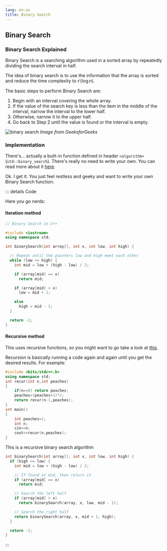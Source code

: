 ```yaml
---
lang: en-us
title: Binary Search
---
```


## Binary Search

### Binary Search Explained

Binary Search is a searching algorithm used in a sorted array by
repeatedly dividing the search interval in half.

The idea of binary search is to use the information that the array is sorted and
reduce the time complexity to $\mathcal{O}(\log{n})$.

The basic steps to perform Binary Search are:

1. Begin with an interval covering the whole array.
2. If the value of the search key is less than the item in the
   middle of the interval, narrow the interval to the lower half.
3. Otherwise, narrow it to the upper half.
4. Go back to Step 2 until the value is found or the interval is empty.

![binary search](https://www.geeksforgeeks.org/wp-content/uploads/Binary-Search.png)
_Image from GeeksforGeeks_

### Implementation

There's... actually a built-in function defined in header `<algorithm>` (`std::binary_search`).
There's really no need to write your own.
You can read more about it [here](https://en.cppreference.com/w/cpp/algorithm/binary_search).

Ok. I get it. You just feel restless and geeky and want to
write your own Binary Search function.

::: details Code

Here you go nerds:

#### Iteration method

```cpp
// Binary Search in C++

#include <iostream>
using namespace std;

int binarySearch(int array[], int x, int low, int high) {

  // Repeat until the pointers low and high meet each other
  while (low <= high) {
    int mid = low + (high - low) / 2;

    if (array[mid] == x)
      return mid;

    if (array[mid] < x)
      low = mid + 1;

    else
      high = mid - 1;
  }

  return -1;
}
```

#### Recursive method

This uses recursive functions, so you might want to go take a look at [this](/guide/more-adv/rf.md).

Recursion is basically running a code again and again until you get the desired results.
For example:

```cpp
#include <bits/stdc++.h>
using namespace std;
int recur(int n,int peaches)
{
	if(n==0) return peaches;
	peaches=(peaches+1)*2;
	return recur(n-1,peaches);
}
int main()
{
	int peaches=1;
	int n;
	cin>>n;
	cout<<recur(n,peaches);
}
```

This is a recursive binary search algorithm

```cpp
int binarySearch(int array[], int x, int low, int high) {
  if (high >= low) {
    int mid = low + (high - low) / 2;

    // If found at mid, then return it
    if (array[mid] == x)
      return mid;

    // Search the left half
    if (array[mid] > x)
      return binarySearch(array, x, low, mid - 1);

    // Search the right half
    return binarySearch(array, x, mid + 1, high);
  }

  return -1;
}
```

:::
